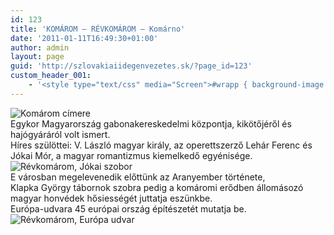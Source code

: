 ```yaml
---
id: 123
title: 'KOMÁROM – RÉVKOMÁROM – Komárno'
date: '2011-01-11T16:49:30+01:00'
author: admin
layout: page
guid: 'http://szlovakiaiidegenvezetes.sk/?page_id=123'
custom_header_001:
    - '<style type="text/css" media="Screen">#wrapp { background-image: url(http://szlovakiaiidegenvezetes.sk/wp-content/themes/sakura-fr/images/szlovakia-komarom.jpg); }</style>'
---
```


![Komárom címere](http://szlovakiaiidegenvezetes.sk/wp-content/uploads/2010/05/komarom-cimer.png)  
Egykor Magyarország gabonakereskedelmi központja, kikötőjéről és hajógyáráról volt ismert.  
Híres szülöttei: V. László magyar király, az operettszerző Lehár Ferenc és Jókai Mór, a magyar romantizmus kiemelkedő egyénisége.  
![Révkomárom, Jókai szobor](http://szlovakiaiidegenvezetes.sk/wp-content/uploads/2010/05/jokai.jpg)  
E városban megelevenedik előttünk az Aranyember története,  
Klapka György tábornok szobra pedig a komáromi erődben állomásozó magyar honvédek hősiességét juttatja eszünkbe.  
Európa-udvara 45 európai ország építészetét mutatja be.  
![Révkomárom, Európa udvar](http://szlovakiaiidegenvezetes.sk/wp-content/uploads/2010/05/komarom-udvar.jpg)